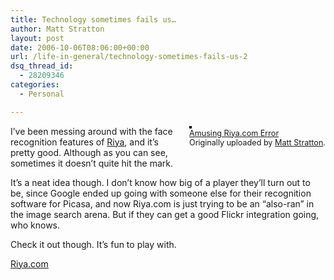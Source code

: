 ```yaml
---
title: Technology sometimes fails us…
author: Matt Stratton
layout: post
date: 2006-10-06T08:06:00+00:00
url: /life-in-general/technology-sometimes-fails-us-2
dsq_thread_id:
  - 28209346
categories:
  - Personal

---
```

<div style="float:right;margin-left:10px;margin-bottom:10px;">
  <a href="http://www.flickr.com/photos/mugsy/262189438/" title="photo sharing"><img src="http://static.flickr.com/99/262189438_5bcba3993a_m.jpg" alt="" style="border:solid 2px #000000;" /></a> <br /> <span style="font-size:.9em;margin-top:0;"> <a href="http://www.flickr.com/photos/mugsy/262189438/">Amusing Riya.com Error</a> <br /> Originally uploaded by <a href="http://www.flickr.com/people/mugsy/">Matt Stratton</a>. </span>
</div>

I&#8217;ve been messing around with the face recognition features of [Riya][1], and it&#8217;s pretty good. Although as you can see, sometimes it doesn&#8217;t quite hit the mark.

It&#8217;s a neat idea though. I don&#8217;t know how big of a player they&#8217;ll turn out to be, since Google ended up going with someone else for their recognition software for Picasa, and now Riya.com is just trying to be an &#8220;also-ran&#8221; in the image search arena. But if they can get a good Flickr integration going, who knows.

Check it out though. It&#8217;s fun to play with.

<u>[Riya.com][1]</u>

 [1]: http://www.riya.com